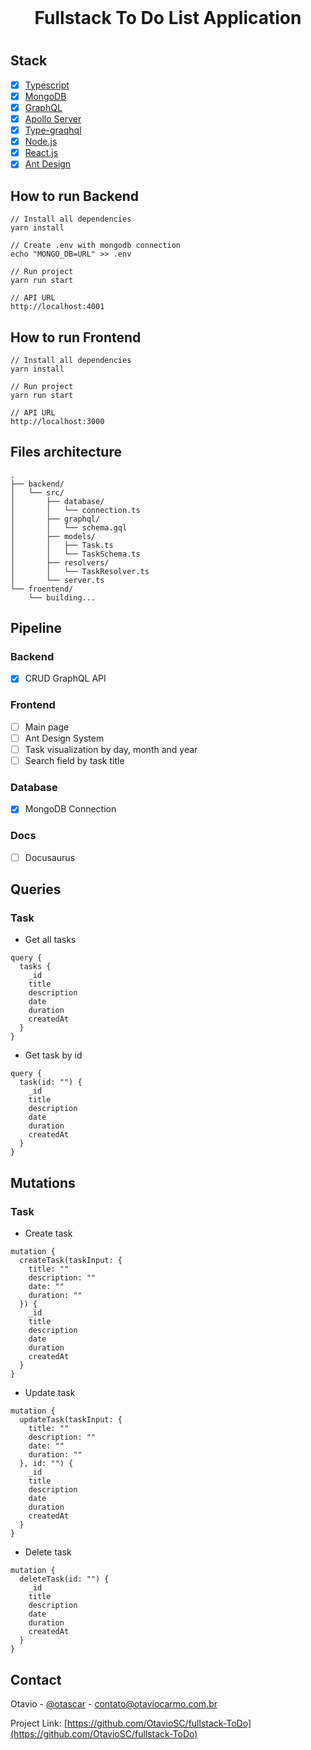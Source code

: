 <div id="top"></div>

<br />
<div align="center">
     <h1> Fullstack To Do List Application <h1>
  </p>
</div>

## Stack
  - [x] [Typescript](https://www.typescriptlang.org/)
  - [x] [MongoDB](https://www.mongodb.com/)
  - [x] [GraphQL](https://nodejs.org/en/)
  - [x] [Apollo Server](https://www.apollographql.com)
  - [x] [Type-graqhql](https://typegraphql.com/)
  - [x] [Node.js](https://nodejs.org/en/)
  - [x] [React.js](https://reactjs.org)
  - [x] [Ant Design](https://ant.design/)

## How to run Backend
    // Install all dependencies
    yarn install
    
    // Create .env with mongodb connection
    echo "MONGO_DB=URL" >> .env
    
    // Run project
    yarn run start
    
    // API URL
    http://localhost:4001

## How to run Frontend
    // Install all dependencies
    yarn install
    
    // Run project
    yarn run start
    
    // API URL
    http://localhost:3000
    
## Files architecture
```
.
├── backend/
│   └── src/
│       ├── database/
│       │   └── connection.ts
│       ├── graphql/
│       │   └── schema.gql
│       ├── models/
│       │   ├── Task.ts
│       │   └── TaskSchema.ts
│       ├── resolvers/
│       │   └── TaskResolver.ts
│       └── server.ts
└── froentend/
    └── building...
```

## Pipeline
### Backend
  - [x] CRUD GraphQL API
### Frontend
  - [ ] Main page
  - [ ] Ant Design System
  - [ ] Task visualization by day, month and year
  - [ ] Search field by task title
### Database
  - [x] MongoDB Connection
### Docs
  - [ ] Docusaurus
  
  
## Queries
### Task
- Get all tasks
```gql
query {
  tasks {
    _id
    title
    description
    date
    duration
    createdAt
  }
}
```
- Get task by id
```gql
query {
  task(id: "") {
    _id
    title
    description
    date
    duration
    createdAt
  }
}
```
## Mutations
### Task
- Create task
```gql
mutation {
  createTask(taskInput: {
    title: ""
    description: ""
    date: ""
    duration: ""
  }) {
    _id
    title
    description
    date
    duration
    createdAt
  }
}
```

- Update task
```gql
mutation {
  updateTask(taskInput: {
    title: ""
    description: ""
    date: ""
    duration: ""
  }, id: "") {
    _id
    title
    description
    date
    duration
    createdAt
  }
}
```

- Delete task
```gql
mutation {
  deleteTask(id: "") {
    _id
    title
    description
    date
    duration
    createdAt
  }
}
```

## Contact

Otavio - [@otascar](https://twitter.com/otascar) - contato@otaviocarmo.com.br

Project Link: [https://github.com/OtavioSC/fullstack-ToDo](https://github.com/OtavioSC/fullstack-ToDo)
